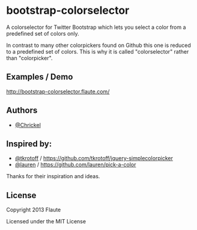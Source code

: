 bootstrap-colorselector
=======================

A colorselector for Twitter Bootstrap which lets you select a color from a predefined set of colors only.

In contrast to many other colorpickers found on Github this one is reduced to a predefined set of colors.
This is why it is called "colorselector" rather than "colorpicker".

## Examples / Demo

http://bootstrap-colorselector.flaute.com/

## Authors

+ [@Chrickel](https://github.com/flaute/)

## Inspired by:

+ [@tkrotoff](https://github.com/tkrotoff/) / https://github.com/tkrotoff/jquery-simplecolorpicker
+ [@lauren](https://github.com/lauren/) / https://github.com/lauren/pick-a-color

Thanks for their inspiration and ideas.

## License

Copyright 2013 Flaute

Licensed under the MIT License
